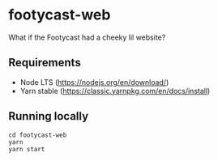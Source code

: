# footycast-web
What if the Footycast had a cheeky lil website?

## Requirements

* Node LTS (https://nodejs.org/en/download/)
* Yarn stable (https://classic.yarnpkg.com/en/docs/install)

## Running locally

`cd footycast-web`  
`yarn`  
`yarn start`  
